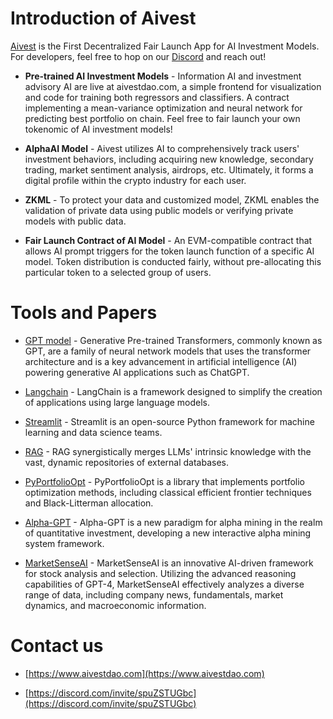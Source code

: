 # Introduction of Aivest
[Aivest](https://www.aivestdao.com) is the First Decentralized Fair Launch App for AI Investment Models. For developers, feel free to hop on our [Discord](https://discord.com/invite/spuZSTUGbc) and reach out!

* **Pre-trained AI Investment Models** - Information AI and investment advisory AI are live at aivestdao.com, a simple frontend for visualization and code for training both regressors and classifiers. A contract implementing a mean-variance optimization and neural network for predicting best portfolio on chain. Feel free to fair launch your own tokenomic of AI investment models!

* **AlphaAI Model** - Aivest utilizes AI to comprehensively track users' investment behaviors, including acquiring new knowledge, secondary trading, market sentiment analysis, airdrops, etc. Ultimately, it forms a digital profile within the crypto industry for each user.

* **ZKML** - To protect your data and customized model, ZKML enables the validation of private data using public models or verifying private models with public data.

* **Fair Launch Contract of AI Model** - An EVM-compatible contract that allows AI prompt triggers for the token launch function of a specific AI model. Token distribution is conducted fairly, without pre-allocating this particular token to a selected group of users.


# Tools and  Papers

* [GPT model](https://openai.com) -  Generative Pre-trained Transformers, commonly known as GPT, are a family of neural network models that uses the transformer architecture and is a key advancement in artificial intelligence (AI) powering generative AI applications such as ChatGPT.

* [Langchain](https://www.langchain.com) - LangChain is a framework designed to simplify the creation of applications using large language models.

* [Streamlit](https://streamlit.io) - Streamlit is an open-source Python framework for machine learning and data science teams. 

* [RAG](https://arxiv.org/abs/2312.10997) - RAG synergistically merges LLMs' intrinsic knowledge with the vast, dynamic repositories of external databases.


* [PyPortfolioOpt](https://pyportfolioopt.readthedocs.io/en/latest/) - PyPortfolioOpt is a library that implements portfolio optimization methods, including classical efficient frontier techniques and Black-Litterman allocation.

* [Alpha-GPT](https://arxiv.org/pdf/2402.09746.pdf) - Alpha-GPT is a new paradigm for alpha mining in the realm of quantitative investment, developing a new interactive alpha mining system framework.

* [MarketSenseAI](https://arxiv.org/abs/2401.03737) -  MarketSenseAI is an innovative AI-driven framework for stock analysis and selection. Utilizing the advanced reasoning capabilities of GPT-4, MarketSenseAI effectively analyzes a diverse range of data, including company news, fundamentals, market dynamics, and macroeconomic information.

# Contact us

* [https://www.aivestdao.com](https://www.aivestdao.com)

* [https://discord.com/invite/spuZSTUGbc](https://discord.com/invite/spuZSTUGbc)